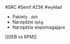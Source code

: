 #SRC #Sem1 #ZSK #wykład 

- Pakiety `.deb`
- Narzędzie `dpkg`
- Narzędzia wspomagające

[[DEB vs RPM]]
